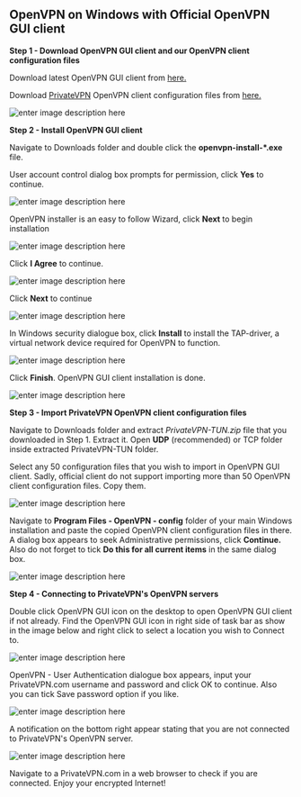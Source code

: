 ﻿OpenVPN on Windows with Official OpenVPN GUI client
--

**Step 1 - Download OpenVPN GUI client and our OpenVPN client configuration files**

Download latest OpenVPN GUI client from [here.](http://build.openvpn.net/downloads/releases/latest/openvpn-install-latest-stable.exe)

Download [PrivateVPN](https://privatevpn.com) OpenVPN client configuration files from [here.](https://privatevpn.com/client/PrivateVPN-TUN.zip)

![enter image description here](https://media.vakil.win/mgoblin_media/media_entries/54/0.medium.jpg)


**Step 2 - Install OpenVPN GUI client**

Navigate to Downloads folder and double click the **openvpn-install-*.exe** file.

User account control dialog box prompts for permission, click **Yes** to continue.

![enter image description here](https://media.vakil.win/mgoblin_media/media_entries/55/1.jpg)

OpenVPN installer is an easy to follow Wizard, click **Next** to begin installation

![enter image description here](https://media.vakil.win/mgoblin_media/media_entries/56/2.jpg)

Click **I Agree** to continue.

![enter image description here](https://media.vakil.win/mgoblin_media/media_entries/66/agree.png)

Click **Next** to continue

![enter image description here](https://media.vakil.win/mgoblin_media/media_entries/57/3.jpg)

In Windows security dialogue box, click **Install** to install the TAP-driver, a virtual network device required for OpenVPN to function.

![enter image description here](https://media.vakil.win/mgoblin_media/media_entries/58/4.jpg)

Click **Finish**.  OpenVPN GUI client installation is done.

![enter image description here](https://media.vakil.win/mgoblin_media/media_entries/59/5.jpg)

**Step 3 - Import PrivateVPN OpenVPN client configuration files**

Navigate to Downloads folder and extract *PrivateVPN-TUN.zip* file that you downloaded in Step 1. Extract it. Open **UDP** (recommended) or TCP folder inside extracted PrivateVPN-TUN folder. 

Select any 50 configuration files that you wish to import in OpenVPN GUI client. Sadly, official client do not support importing more than 50 OpenVPN client configuration files. Copy them.

![enter image description here](https://media.vakil.win/mgoblin_media/media_entries/60/6.medium.jpg)

Navigate to **Program Files - OpenVPN - config** folder of your main Windows installation and paste the copied OpenVPN client configuration files in there. A dialog box appears to seek Administrative permissions, click **Continue.** Also do not forget to tick **Do this for all current items** in the same dialog box.

![enter image description here](https://media.vakil.win/mgoblin_media/media_entries/62/8.medium.jpg)

**Step 4 - Connecting to PrivateVPN's OpenVPN servers**

Double click OpenVPN GUI icon on the desktop to open OpenVPN GUI client if not already. Find the OpenVPN GUI icon in right side of task bar as show in the image below and right click to select a location you wish to Connect to.

![enter image description here](https://media.vakil.win/mgoblin_media/media_entries/63/9.medium.jpg)

OpenVPN - User Authentication dialogue box appears, input your PrivateVPN.com username and password and click OK to continue. Also you can tick Save password option if you like.

![enter image description here](https://media.vakil.win/mgoblin_media/media_entries/64/10.jpg)

A notification on the bottom right appear stating that you are not connected to PrivateVPN's OpenVPN server.

![enter image description here](https://media.vakil.win/mgoblin_media/media_entries/65/11.medium.jpg)

Navigate to a PrivateVPN.com in a web browser to check if you are connected. Enjoy your encrypted Internet!